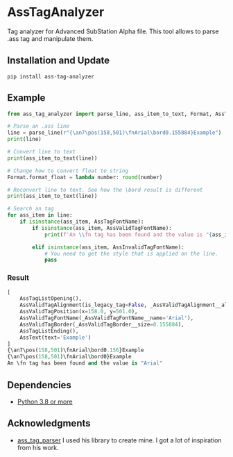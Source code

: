 # AssTagAnalyzer
Tag analyzer for Advanced SubStation Alpha file.
This tool allows to parse .ass tag and manipulate them.

## Installation and Update
```
pip install ass-tag-analyzer
```

## Example
```py
from ass_tag_analyzer import parse_line, ass_item_to_text, Format, AssTagFontName, AssValidTagFontName, AssInvalidTagFontName

# Parse an .ass line
line = parse_line(r"{\an7\pos(158,501)\fnArial\bord0.155884}Example")
print(line)

# Convert line to text
print(ass_item_to_text(line))

# Change how to convert float to string
Format.format_float = lambda number: round(number)

# Reconvert line to text. See how the \bord result is different
print(ass_item_to_text(line))

# Search an tag
for ass_item in line:
    if isinstance(ass_item, AssTagFontName):
        if isinstance(ass_item, AssValidTagFontName):
            print(f'An \\fn tag has been found and the value is "{ass_item.name}"')

        elif isinstance(ass_item, AssInvalidTagFontName):
            # You need to get the style that is applied on the line.
            pass
```

### Result

```py console
[
    AssTagListOpening(),
    AssValidTagAlignment(is_legacy_tag=False, _AssValidTagAlignment__alignment=<Alignment.TOP_LEFT: 7>),
    AssValidTagPosition(x=158.0, y=501.0),
    AssValidTagFontName(_AssValidTagFontName__name='Arial'),
    AssValidTagBorder(_AssValidTagBorder__size=0.155884),
    AssTagListEnding(),
    AssText(text='Example')
]
{\an7\pos(158,501)\fnArial\bord0.156}Example
{\an7\pos(158,501)\fnArial\bord0}Example
An \fn tag has been found and the value is "Arial"
```

## Dependencies
-  [Python 3.8 or more](https://www.python.org/downloads/)


## Acknowledgments
 - [ass_tag_parser](https://github.com/bubblesub/ass_tag_parser) I used his library to create mine. I got a lot of inspiration from his work.
